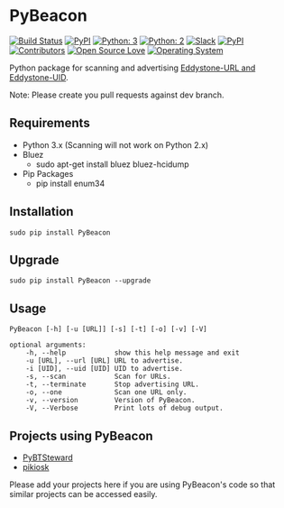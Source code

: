 # PyBeacon
[![Build Status](https://travis-ci.org/nirmankarta/PyBeacon.svg?branch=master)](https://travis-ci.org/nirmankarta/PyBeacon)
[![PyPI](https://img.shields.io/pypi/v/PyBeacon.svg)](https://pypi.python.org/pypi/PyBeacon)
[![Python: 3](https://img.shields.io/badge/python-3-brightgreen.svg)](https://docs.python.org/3/)
[![Python: 2](https://img.shields.io/badge/python-2-lightgrey.svg)](https://docs.python.org/2/)
[![Slack](https://img.shields.io/badge/Slack%20channel-%20%20-blue.svg)](http://nirmankarta.herokuapp.com)
[![PyPI](https://img.shields.io/pypi/l/PyBeacon.svg)](https://github.com/nirmankarta/PyBeacon/blob/master/LICENSE)
[![Contributors](https://img.shields.io/github/contributors/cdnjs/cdnjs.svg)](https://github.com/nirmankarta/PyBeacon/graphs/contributors)
[![Open Source Love](https://img.shields.io/badge/Open%20Source-%E2%9D%A4-red.svg)](https://github.com/nirmankarta/PyBeacon)
[![Operating System](https://img.shields.io/badge/Operating%20System-Linux-blue.svg)](https://en.wikipedia.org/wiki/Linux)

Python package for scanning and advertising [Eddystone-URL and Eddystone-UID](https://github.com/google/eddystone/tree/master/eddystone-url/implementations/PyBeacon).

Note: Please create you pull requests against dev branch.

## Requirements

* Python 3.x (Scanning will not work on Python 2.x)
* Bluez
    * sudo apt-get install bluez bluez-hcidump
* Pip Packages
    * pip install enum34

## Installation

    sudo pip install PyBeacon

## Upgrade

    sudo pip install PyBeacon --upgrade

## Usage
	PyBeacon [-h] [-u [URL]] [-s] [-t] [-o] [-v] [-V]

	optional arguments:
		-h, --help            show this help message and exit
		-u [URL], --url [URL] URL to advertise.
		-i [UID], --uid [UID] UID to advertise.
		-s, --scan            Scan for URLs.
		-t, --terminate       Stop advertising URL.
		-o, --one             Scan one URL only.
		-v, --version         Version of PyBeacon.
		-V, --Verbose         Print lots of debug output.

## Projects using PyBeacon
* [PyBTSteward](https://github.com/wolfspyre/PyBTSteward)
* [pikiosk](https://github.com/chriso0710/pikiosk)

Please add your projects here if you are using PyBeacon's code so that similar projects can be accessed easily.
